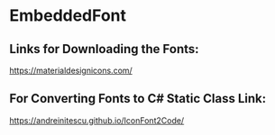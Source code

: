# EmbeddedFont
## Links for Downloading the Fonts:
https://materialdesignicons.com/
## For Converting Fonts to C# Static Class Link:
https://andreinitescu.github.io/IconFont2Code/
